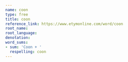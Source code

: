 ```yaml
---
name: coon
type: free
title: coon
reference_link: https://www.etymonline.com/word/coon
root_name: 
root_language: 
denotation: 
word_sums:
- sum: 'Coon + '
  respelling: coon
---
```

